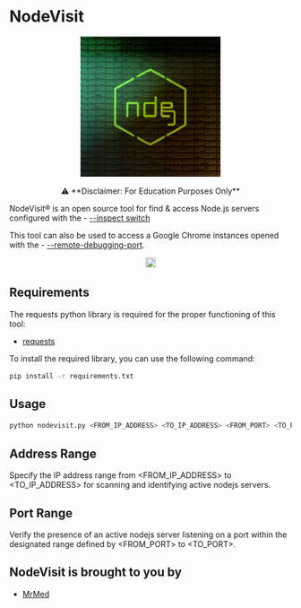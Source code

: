 # NodeVisit

<p align="center">
  <img width="250" height="250" src="https://raw.githubusercontent.com/mrmedx/nodevisit/main/logo.jpg" alt='NodeVisit'>
</p>

<p align="center">
  ⚠️ **Disclaimer: For Education Purposes Only**
  
  NodeVisit® is an open source tool for find & access Node.js servers configured with the - [--inspect switch](https://nodejs.org/en/guides/debugging-getting-started)
  
  This tool can also be used to access a Google Chrome instances opened with the - [--remote-debugging-port](https://blog.chromium.org/2011/05/remote-debugging-with-chrome-developer.html).
</p>

<p align="center">
  <a href="https://www.facebook.com/jasmeztr"><img src="https://www.facebook.com/favicon.ico" width="18" height="18"></a>
</p>

## Requirements

The requests python library is required for the proper functioning of this tool:

- [requests](https://pypi.org/project/requests/)

To install the required library, you can use the following command:

```bash
pip install -r requirements.txt

```


## Usage
```bash
python nodevisit.py <FROM_IP_ADDRESS> <TO_IP_ADDRESS> <FROM_PORT> <TO_PORT>

```

## Address Range

Specify the IP address range from <FROM_IP_ADDRESS> to <TO_IP_ADDRESS> for scanning and identifying active nodejs servers.

## Port Range

Verify the presence of an active nodejs server listening on a port within the designated range defined by <FROM_PORT> to <TO_PORT>.

## NodeVisit is brought to you by
- [MrMed](https://www.facebook.com/jasmeztr)
